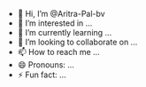 - 👋 Hi, I’m @Aritra-Pal-bv
- 👀 I’m interested in ...
- 🌱 I’m currently learning ...
- 💞️ I’m looking to collaborate on ...
- 📫 How to reach me ...
- 😄 Pronouns: ...
- ⚡ Fun fact: ...

<!---
Aritra-Pal-bv/Aritra-Pal-bv is a ✨ special ✨ repository because its `README.md` (this file) appears on your GitHub profile.
You can click the Preview link to take a look at your changes.
--->
